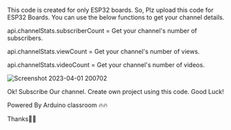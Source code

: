 This code is created for only ESP32 boards. So, Plz upload this code for ESP32 Boards.
You can use the below functions to get your channel details.

api.channelStats.subscriberCount = Get your channel's number of subscribers.

api.channelStats.viewCount       = Get your channel's number of views.

api.channelStats.videoCount      = Get your channel's number of videos.



![Screenshot 2023-04-01 200702](https://user-images.githubusercontent.com/92985498/229295726-b4f5a60a-6786-4e42-9692-8a8f0f69e5b7.png)



Ok! Subscribe Our channel. Create own project using this code. Good Luck! 

Powered By Arduino classroom 🔥🔥

Thanks🤗🤗
